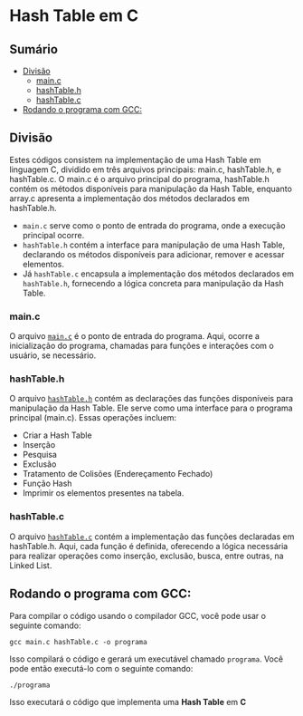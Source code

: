 # Hash Table em C

## Sumário 

- [Divisão](#divisão)
    - [main.c](#mainc)
    - [hashTable.h](#hashtableh)
    - [hashTable.c](#hashtablec)
- [Rodando o programa com GCC:](#rodando-o-programa-com-gcc)

## Divisão

Estes códigos consistem na implementação de uma Hash Table em linguagem C, dividido em três arquivos principais: main.c, hashTable.h, e hashTable.c. O main.c é o arquivo principal do programa, hashTable.h contém os métodos disponíveis para manipulação da Hash Table, enquanto array.c apresenta a implementação dos métodos declarados em hashTable.h.

- `main.c` serve como o ponto de entrada do programa, onde a execução principal ocorre.
- `hashTable.h` contém a interface para manipulação de uma Hash Table, declarando os métodos disponíveis para adicionar, remover e acessar elementos.
- Já `hashTable.c` encapsula a implementação dos métodos declarados em `hashTable.h`, fornecendo a lógica concreta para manipulação da Hash Table.


### main.c

O arquivo <a href="https://github.com/FabioHenriqueFarias/algorithms-And-Data-Dtructures/blob/main/Data_Structures/5_Hash-Table/C/main.c">`main.c`</a> é o ponto de entrada do programa. Aqui, ocorre a inicialização do programa, chamadas para funções e interações com o usuário, se necessário.


### hashTable.h

O arquivo <a href="https://github.com/FabioHenriqueFarias/algorithms-And-Data-Dtructures/blob/main/Data_Structures/5_Hash-Table/C/hashTable.h">`hashTable.h`</a> contém as declarações das funções disponíveis para manipulação da Hash Table. Ele serve como uma interface para o programa principal (main.c). Essas operações incluem:

- Criar a Hash Table
- Inserção
- Pesquisa
- Exclusão
- Tratamento de Colisões (Endereçamento Fechado)
- Função Hash
- Imprimir os elementos presentes na tabela.


### hashTable.c

O arquivo <a href="https://github.com/FabioHenriqueFarias/algorithms-And-Data-Dtructures/blob/main/Data_Structures/5_Hash-Table/C/hashTable.c">`hashTable.c`</a> contém a implementação das funções declaradas em hashTable.h. Aqui, cada função é definida, oferecendo a lógica necessária para realizar operações como inserção, exclusão, busca, entre outras, na Linked List.

## Rodando o programa com GCC:

Para compilar o código usando o compilador GCC, você pode usar o seguinte comando:

```
gcc main.c hashTable.c -o programa
```

Isso compilará o código e gerará um executável chamado `programa`. Você pode então executá-lo com o seguinte comando:

```
./programa
```

Isso executará o código que implementa uma **Hash Table** em **C**